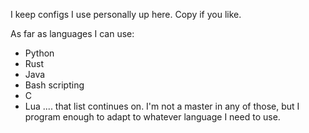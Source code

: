 I keep configs I use personally up here.
Copy if you like.

As far as languages I can use:
- Python
- Rust
- Java
- Bash scripting
- C
- Lua
.... that list continues on. I'm not a master in any of those, but I program enough to adapt to whatever language I need to use.

<!---
Liam-Malone/Liam-Malone is a ✨ special ✨ repository because its `README.md` (this file) appears on your GitHub profile.
You can click the Preview link to take a look at your changes.
--->
